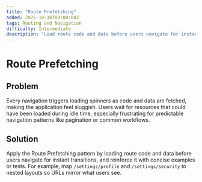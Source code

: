 ```yaml
---
title: "Route Prefetching"
added: 2025-10-10T00:00:00Z
tags: Routing and Navigation
difficulty: Intermediate
description: "Load route code and data before users navigate for instant transitions."
---
```

# Route Prefetching

## Problem

Every navigation triggers loading spinners as code and data are fetched, making the application feel sluggish. Users wait for resources that could have been loaded during idle time, especially frustrating for predictable navigation patterns like pagination or common workflows.

## Solution

Apply the Route Prefetching pattern by loading route code and data before users navigate for instant transitions, and reinforce it with concise examples or tests. For example, map `/settings/profile` and `/settings/security` to nested layouts so URLs mirror what users see.
